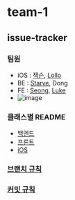 # team-1
## issue-tracker

### 팀원

- iOS : [잭슨](https://github.com/JacksonPk), [Lollo](https://github.com/eeeesong)
- BE : [Starve](), Dong
- FE : [Seong](), [Luke]()
- ![image](https://user-images.githubusercontent.com/70461368/122524828-907e6e80-d053-11eb-8b7a-79f3171557b2.png)

### 클래스별 README

- [백엔드](./BE/README.md)
- [프론트](./FE/README.md)
- [iOS](./iOS/README.md)

### [브랜치 규칙](https://github.com/d-h-k/issue-tracker/discussions/1)

### [커밋 규칙](https://github.com/d-h-k/issue-tracker/discussions/2)

